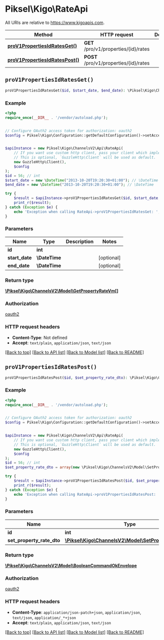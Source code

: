 # Piksel\Kigo\RateApi

All URIs are relative to https://www.kigoapis.com.

Method | HTTP request | Description
------------- | ------------- | -------------
[**proV1PropertiesIdRatesGet()**](RateApi.md#proV1PropertiesIdRatesGet) | **GET** /pro/v1/properties/{id}/rates | 
[**proV1PropertiesIdRatesPost()**](RateApi.md#proV1PropertiesIdRatesPost) | **POST** /pro/v1/properties/{id}/rates | 


## `proV1PropertiesIdRatesGet()`

```php
proV1PropertiesIdRatesGet($id, $start_date, $end_date): \Piksel\Kigo\ChannelsV2\Model\GetPropertyRateVm[]
```



### Example

```php
<?php
require_once(__DIR__ . '/vendor/autoload.php');


// Configure OAuth2 access token for authorization: oauth2
$config = Piksel\Kigo\Configuration::getDefaultConfiguration()->setAccessToken('YOUR_ACCESS_TOKEN');


$apiInstance = new Piksel\Kigo\ChannelsV2\Api\RateApi(
    // If you want use custom http client, pass your client which implements `GuzzleHttp\ClientInterface`.
    // This is optional, `GuzzleHttp\Client` will be used as default.
    new GuzzleHttp\Client(),
    $config
);
$id = 56; // int
$start_date = new \DateTime("2013-10-20T19:20:30+01:00"); // \DateTime
$end_date = new \DateTime("2013-10-20T19:20:30+01:00"); // \DateTime

try {
    $result = $apiInstance->proV1PropertiesIdRatesGet($id, $start_date, $end_date);
    print_r($result);
} catch (Exception $e) {
    echo 'Exception when calling RateApi->proV1PropertiesIdRatesGet: ', $e->getMessage(), PHP_EOL;
}
```

### Parameters

Name | Type | Description  | Notes
------------- | ------------- | ------------- | -------------
 **id** | **int**|  |
 **start_date** | **\DateTime**|  | [optional]
 **end_date** | **\DateTime**|  | [optional]

### Return type

[**\Piksel\Kigo\ChannelsV2\Model\GetPropertyRateVm[]**](../Model/GetPropertyRateVm.md)

### Authorization

[oauth2](../../README.md#oauth2)

### HTTP request headers

- **Content-Type**: Not defined
- **Accept**: `text/plain`, `application/json`, `text/json`

[[Back to top]](#) [[Back to API list]](../../README.md#endpoints)
[[Back to Model list]](../../README.md#models)
[[Back to README]](../../README.md)

## `proV1PropertiesIdRatesPost()`

```php
proV1PropertiesIdRatesPost($id, $set_property_rate_dto): \Piksel\Kigo\ChannelsV2\Model\BooleanCommandOkEnvelope
```



### Example

```php
<?php
require_once(__DIR__ . '/vendor/autoload.php');


// Configure OAuth2 access token for authorization: oauth2
$config = Piksel\Kigo\Configuration::getDefaultConfiguration()->setAccessToken('YOUR_ACCESS_TOKEN');


$apiInstance = new Piksel\Kigo\ChannelsV2\Api\RateApi(
    // If you want use custom http client, pass your client which implements `GuzzleHttp\ClientInterface`.
    // This is optional, `GuzzleHttp\Client` will be used as default.
    new GuzzleHttp\Client(),
    $config
);
$id = 56; // int
$set_property_rate_dto = array(new \Piksel\Kigo\ChannelsV2\Model\SetPropertyRateDto()); // \Piksel\Kigo\ChannelsV2\Model\SetPropertyRateDto[]

try {
    $result = $apiInstance->proV1PropertiesIdRatesPost($id, $set_property_rate_dto);
    print_r($result);
} catch (Exception $e) {
    echo 'Exception when calling RateApi->proV1PropertiesIdRatesPost: ', $e->getMessage(), PHP_EOL;
}
```

### Parameters

Name | Type | Description  | Notes
------------- | ------------- | ------------- | -------------
 **id** | **int**|  |
 **set_property_rate_dto** | [**\Piksel\Kigo\ChannelsV2\Model\SetPropertyRateDto[]**](../Model/SetPropertyRateDto.md)|  | [optional]

### Return type

[**\Piksel\Kigo\ChannelsV2\Model\BooleanCommandOkEnvelope**](../Model/BooleanCommandOkEnvelope.md)

### Authorization

[oauth2](../../README.md#oauth2)

### HTTP request headers

- **Content-Type**: `application/json-patch+json`, `application/json`, `text/json`, `application/_*+json`
- **Accept**: `text/plain`, `application/json`, `text/json`

[[Back to top]](#) [[Back to API list]](../../README.md#endpoints)
[[Back to Model list]](../../README.md#models)
[[Back to README]](../../README.md)
